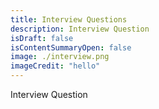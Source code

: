 ```yaml
---
title: Interview Questions
description: Interview Question
isDraft: false
isContentSummaryOpen: false
image: ./interview.png
imageCredit: "hello"
---
```


Interview Question
